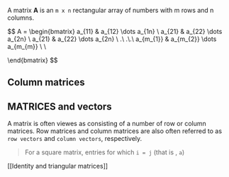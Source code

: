 A matrix **A** is an `m x n` rectangular array of numbers with m rows and n columns.

$$
A = \begin{bmatrix}
a_{11} & a_{12} \dots a_{1n} \\
a_{21} & a_{22} \dots a_{2n} \\
a_{21} & a_{22} \dots a_{2n} \\ .\\ .\\.\\
a_{m_{1}} & a_{m_{2}} \dots a_{m_{m}} \\ \\

\end{bmatrix}
$$

## Column matrices
## MATRICES and vectors

A matrix is often viewes as consisting of a number of row or column matrices. Row matrices and column matrices are also often referred to as `row vectors` and `column vectors`, respectively.
> 
> For a square matrix, entries for which `i = j` (that is , `a`)

[[Identity and triangular matrices]]